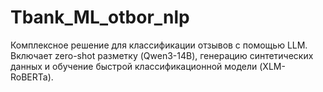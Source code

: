 # Tbank_ML_otbor_nlp
Комплексное решение для классификации отзывов с помощью LLM. Включает zero-shot разметку (Qwen3-14B), генерацию синтетических данных и обучение быстрой классификационной модели (XLM-RoBERTa).
